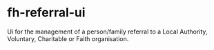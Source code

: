 # fh-referral-ui
Ui for the management of a person/family referral to a Local Authority, Voluntary, Charitable or Faith organisation.

